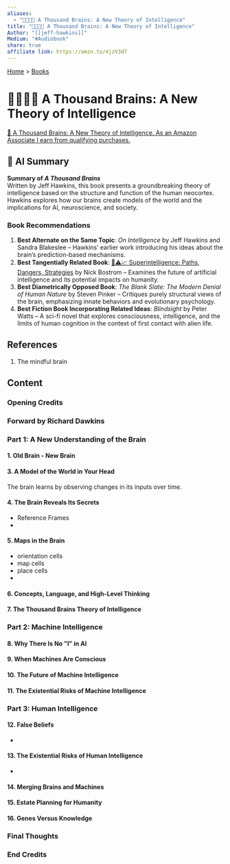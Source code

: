 ```yaml
---
aliases:
  - "🧠🧠🧠🧠 A Thousand Brains: A New Theory of Intelligence"
title: "🧠🧠🧠🧠 A Thousand Brains: A New Theory of Intelligence"
Author: "[[jeff-hawkins]]"
Medium: "#Audiobook"
share: true
affiliate link: https://amzn.to/4jzV3d7
---
```

[Home](../index.md) > [Books](./index.md)  
# 🧠🧠🧠🧠 A Thousand Brains: A New Theory of Intelligence  
[🛒 A Thousand Brains: A New Theory of Intelligence. As an Amazon Associate I earn from qualifying purchases.](https://amzn.to/4jzV3d7)  
  
## 🤖 AI Summary  
**Summary of *A Thousand Brains***    
Written by Jeff Hawkins, this book presents a groundbreaking theory of intelligence based on the structure and function of the human neocortex. Hawkins explores how our brains create models of the world and the implications for AI, neuroscience, and society.  
  
### Book Recommendations    
1. **Best Alternate on the Same Topic**: *On Intelligence* by Jeff Hawkins and Sandra Blakeslee – Hawkins’ earlier work introducing his ideas about the brain’s prediction-based mechanisms.    
2. **Best Tangentially Related Book**: [🤖⚠️📈 Superintelligence: Paths, Dangers, Strategies](./superintelligence-paths-dangers-strategies.md) by Nick Bostrom – Examines the future of artificial intelligence and its potential impacts on humanity.    
3. **Best Diametrically Opposed Book**: *The Blank Slate: The Modern Denial of Human Nature* by Steven Pinker – Critiques purely structural views of the brain, emphasizing innate behaviors and evolutionary psychology.    
4. **Best Fiction Book Incorporating Related Ideas**: *Blindsight* by Peter Watts – A sci-fi novel that explores consciousness, intelligence, and the limits of human cognition in the context of first contact with alien life.  
  
## References  
1. The mindful brain  
## Content  
### Opening Credits  
  
### Forward by Richard Dawkins  
  
### Part 1: A New Understanding of the Brain  
  
#### 1. Old Brain - New Brain  
  
#### 3. A Model of the World in Your Head  
The brain learns by observing changes in its inputs over time.  
  
#### 4. The Brain Reveals Its Secrets  
- Reference Frames  
-   
  
#### 5. Maps in the Brain  
- orientation cells  
- map cells  
- place cells  
-   
  
#### 6. Concepts, Language, and High-Level Thinking  
  
#### 7. The Thousand Brains Theory of Intelligence  
  
### Part 2: Machine Intelligence  
#### 8. Why There Is No "I" in AI  
#### 9. When Machines Are Conscious  
#### 10. The Future of Machine Intelligence  
#### 11. The Existential Risks of Machine Intelligence  
  
### Part 3: Human Intelligence  
#### 12. False Beliefs  
-   
  
#### 13. The Existential Risks of Human Intelligence  
-   
  
#### 14. Merging Brains and Machines  
#### 15. Estate Planning for Humanity  
#### 16. Genes Versus Knowledge  
### Final Thoughts  
### End Credits  
